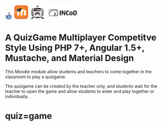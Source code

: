 <img alt="GQS" src="pix/icon.png">
<img alt="GQS" width="50px" height="50px" src="pix/moodle.png">
<img alt="GQS" width="50px" height="50px" src="pix/brasao.ufsc2.png">
<img alt="GQS" width="100px" height="50px" src="pix/incod_header_watermark.png">

# A QuizGame Multiplayer Competitve Style Using PHP 7+, Angular 1.5+, Mustache, and Material Design

This Moodle module allow students and teachers to come together in the classroom to play a quizgame.

The quizgame can be created by the teacher only, and students wait for the teacher to open the game
and allow students to enter and play together or individually.
# quiz=game
